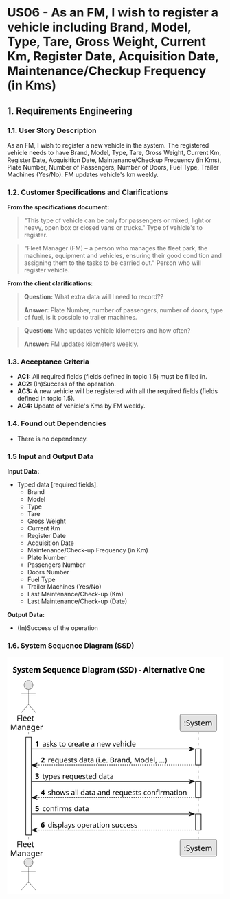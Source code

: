 # US06 -  As an FM, I wish to register a vehicle including Brand, Model, Type, Tare, Gross Weight, Current Km, Register Date, Acquisition Date, Maintenance/Checkup Frequency (in Kms)

## 1. Requirements Engineering

### 1.1. User Story Description

As an FM, I wish to register a new vehicle in the system. The registered vehicle needs to have Brand, Model, Type, Tare, Gross Weight, Current Km, Register Date, Acquisition Date, Maintenance/Checkup Frequency (in Kms), Plate Number, Number of Passengers, Number of Doors, Fuel Type, Trailer Machines (Yes/No). FM updates vehicle's km weekly.

### 1.2. Customer Specifications and Clarifications 

**From the specifications document:**

>	"This type of vehicle can be only for passengers or mixed, light or heavy, open box or closed vans or trucks."
>   Type of vehicle's to register.

>   "Fleet Manager (FM) – a person who manages the fleet park, the machines, equipment and vehicles, ensuring their good condition and assigning them to the tasks to be carried out."
>   Person who will register vehicle.

**From the client clarifications:**

> **Question:** What extra data will I need to record??
>
> **Answer:** Plate Number, number of passengers, number of doors, type of fuel, is it possible to trailer machines.


> **Question:** Who updates vehicle kilometers and how often?
>
> **Answer:** FM updates kilometers weekly.

### 1.3. Acceptance Criteria

* **AC1:** All required fields (fields defined in topic 1.5) must be filled in. 
* **AC2:** (In)Success of the operation.
* **AC3:** A new vehicle will be registered with all the required fields (fields defined in topic 1.5).
* **AC4:** Update of vehicle's Kms by FM weekly.

### 1.4. Found out Dependencies

* There is no dependency.

### 1.5 Input and Output Data

**Input Data:**

* Typed data [required fields]:
    * Brand
    * Model
    * Type
    * Tare
    * Gross Weight
    * Current Km
    * Register Date
    * Acquisition Date
    * Maintenance/Check-up Frequency (in Km)
    * Plate Number
    * Passengers Number
    * Doors Number
    * Fuel Type
    * Trailer Machines (Yes/No)
    * Last Maintenance/Check-up (Km)
    * Last Maintenance/Check-up (Date)

**Output Data:**

* (In)Success of the operation

### 1.6. System Sequence Diagram (SSD)

![System Sequence Diagram - Alternative One](svg/us06-system-sequence-diagram-alternative-one.svg)